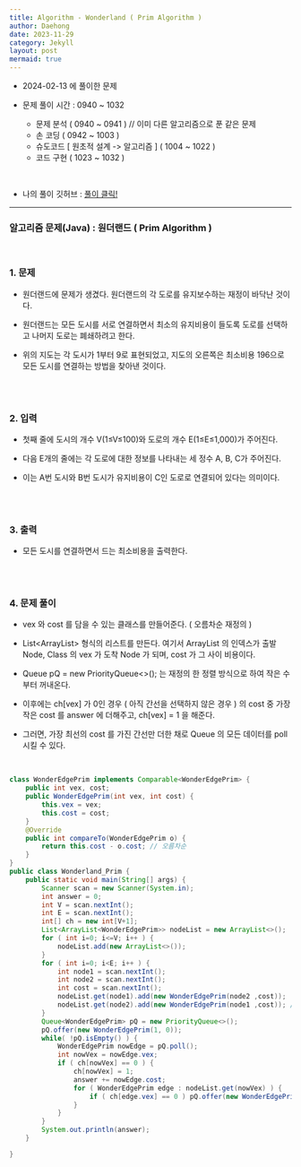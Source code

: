 ```yaml
---
title: Algorithm - Wonderland ( Prim Algorithm )
author: Daehong
date: 2023-11-29
category: Jekyll
layout: post
mermaid: true
---
```


- 2024-02-13 에 풀이한 문제

- 문제 풀이 시간 : 0940 ~ 1032
	- 문제 분석 ( 0940 ~ 0941 ) // 이미 다른 알고리즘으로 푼 같은 문제
	- 손 코딩 ( 0942 ~ 1003 )
	- 슈도코드 [ 원초적 설계 -> 알고리즘 ] ( 1004 ~ 1022 )
	- 코드 구현 ( 1023 ~ 1032 )

<br>

* 나의 풀이 깃허브 : 
[풀이 클릭!](https://github.com/JeonDaehong/study-java-algorithm/blob/main/greedy/Wonderland_Prim.java)

<hr>

### 알고리즘 문제(Java) : 원더랜드 ( Prim Algorithm )

<br>

### 1. 문제

 - 원더랜드에 문제가 생겼다. 원더랜드의 각 도로를 유지보수하는 재정이 바닥난 것이다.
 
 - 원더랜드는 모든 도시를 서로 연결하면서 최소의 유지비용이 들도록 도로를 선택하고 나머지 도로는 폐쇄하려고 한다.
    
 - 위의 지도는 각 도시가 1부터 9로 표현되었고, 지도의 오른쪽은 최소비용 196으로 모든 도시를 연결하는 방법을 찾아낸 것이다.

 
<br>
<br>

### 2. 입력

 - 첫째 줄에 도시의 개수 V(1≤V≤100)와 도로의 개수 E(1≤E≤1,000)가 주어진다.
 
 - 다음 E개의 줄에는 각 도로에 대한 정보를 나타내는 세 정수 A, B, C가 주어진다.
 
 - 이는 A번 도시와 B번 도시가 유지비용이 C인 도로로 연결되어 있다는 의미이다.

<br>
<br>

### 3. 출력

 - 모든 도시를 연결하면서 드는 최소비용을 출력한다.
   


<br>
<br>

### 4. 문제 풀이

 - vex 와 cost 를 담을 수 있는 클래스를 만들어준다. ( 오름차순 재정의 )
 
 - List<ArrayList<Class>> 형식의 리스트를 만든다. 여기서 ArrayList 의 인덱스가 출발 Node, Class 의 vex 가 도착 Node 가 되며, cost 가 그 사이 비용이다.
 
 - Queue<Class> pQ = new PriorityQueue<>(); 는 재정의 한 정렬 방식으로 하여 작은 수 부터 꺼내온다.
 
 - 이후에는 ch[vex] 가 0인 경우 ( 아직 간선을 선택하지 않은 경우 ) 의 cost 중 가장 작은 cost 를 answer 에 더해주고, ch[vex] = 1 을 해준다.
 
 - 그러면, 가장 최선의 cost 를 가진 간선만 더한 채로 Queue 의 모든 데이터를 poll 시킬 수 있다.
	
 <br>


```java
class WonderEdgePrim implements Comparable<WonderEdgePrim> {
    public int vex, cost;
    public WonderEdgePrim(int vex, int cost) {
        this.vex = vex;
        this.cost = cost;
    }
    @Override
    public int compareTo(WonderEdgePrim o) {
        return this.cost - o.cost; // 오름차순
    }
}
public class Wonderland_Prim {
    public static void main(String[] args) {
        Scanner scan = new Scanner(System.in);
        int answer = 0;
        int V = scan.nextInt();
        int E = scan.nextInt();
        int[] ch = new int[V+1];
        List<ArrayList<WonderEdgePrim>> nodeList = new ArrayList<>();
        for ( int i=0; i<=V; i++ ) {
            nodeList.add(new ArrayList<>());
        }
        for ( int i=0; i<E; i++ ) {
            int node1 = scan.nextInt();
            int node2 = scan.nextInt();
            int cost = scan.nextInt();
            nodeList.get(node1).add(new WonderEdgePrim(node2 ,cost));
            nodeList.get(node2).add(new WonderEdgePrim(node1 ,cost)); // 무방향 그래프이므로, 반대 방향도 입력해주어야 함.
        }
        Queue<WonderEdgePrim> pQ = new PriorityQueue<>();
        pQ.offer(new WonderEdgePrim(1, 0));
        while( !pQ.isEmpty() ) {
            WonderEdgePrim nowEdge = pQ.poll();
            int nowVex = nowEdge.vex;
            if ( ch[nowVex] == 0 ) {
                ch[nowVex] = 1;
                answer += nowEdge.cost;
                for ( WonderEdgePrim edge : nodeList.get(nowVex) ) {
                    if ( ch[edge.vex] == 0 ) pQ.offer(new WonderEdgePrim(edge.vex, edge.cost));
                }
            }
        }
        System.out.println(answer);
    }

}
```

<br>
<br>
<br>
<br>
<br>